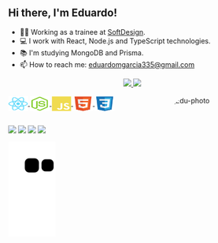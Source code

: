 ## Hi there, I'm Eduardo!

- 👨‍💻 Working as a trainee at <a href="https://softdesign.com.br/">SoftDesign</a>.
- 💻 I work with React, Node.js and TypeScript technologies.
- 📚 I'm studying MongoDB and Prisma.
- 📫 How to reach me: eduardomgarcia335@gmail.com

<div align="center">
  <a href="https://github.com/Edu-Garcia">
  <img height="160em" src="https://github-readme-stats.vercel.app/api?username=Edu-Garcia&show_icons=true&theme=midnight-purple&include_all_commits=true&count_private=true"/>
  <img height="160em" src="https://github-readme-stats.vercel.app/api/top-langs/?username=Edu-Garcia&layout=compact&langs_count=7&theme=midnight-purple"/>
</div>
<div style="display: inline_block"><br>
  <img align="center" alt="Edu-React" height="30" width="40" src="https://raw.githubusercontent.com/devicons/devicon/master/icons/react/react-original.svg">
  <img align="center" alt="Edu-React" height="30" width="40" src="https://raw.githubusercontent.com/devicons/devicon/master/icons/nodejs/nodejs-original.svg">
  <img align="center" alt="Edu-Js" height="30" width="40" src="https://raw.githubusercontent.com/devicons/devicon/master/icons/javascript/javascript-plain.svg">
  <img align="center" alt="Edu-HTML" height="30" width="40" src="https://raw.githubusercontent.com/devicons/devicon/master/icons/html5/html5-original.svg">
  <img align="center" alt="Edu-CSS" height="30" width="40" src="https://raw.githubusercontent.com/devicons/devicon/master/icons/css3/css3-original.svg">
  <img align="right" alt="Edu-photo" height="180" width="180" style="border-radius:50px;" src="https://cdn.discordapp.com/attachments/760327083867373610/950750077289365554/YQ1KEw8qIXmlfdn_QJe-7bDFl6ow_1Lv8oDA6_lq1vbQgmRTtBeAilYiyl-GymdGhwmdId4dkm_kzm4dQuNTrHgdXC5K7BQZ-oo7Wcd1YOT8MABiOIAhFoqYIEfkqBqcTXlQ14bGtDkNuRQGqAFt88a3xcHcKp3xv2jORL39ad2S1HL3T73-lZG2TT1ekpeCqYuRBPw6a2xu3S2rq4gxVSD98w51B8Yh-IzzR1y0S_nemMLxe_LHuHt0U5UIeb5t5yemLEcG6rLcMtP4gVE385ePuC6SzaOX93r0pSgZUwGGxCJZgWuyEoqEugF5UHj6hKVDBVdecfkqEkBUMRWzUvn6_5tpXulysELkA5JezEMZc-CwXnZ9TSybL7XQDCMSAUSRfiacu8U00K3-il3uoySqhSTDcfoUhDWaqLsHR_vqAsGzsR7iq8HTuIpXMbTBxnxT8iuOlyQCQWP4A_1RoSZ3dRgGLld4IMS2V9FNa_-t3rOvNpEsDWu5cUQP..png">
</div>
  
 ##
  
<div>
  <a href="https://www.linkedin.com/in/eduardomellogarcia/" target="_blank"><img src="https://img.shields.io/badge/-LinkedIn-%230077B5?style=for-the-badge&logo=linkedin&logoColor=white" target="_blank"></a> 
  <a href="https://www.instagram.com/duds.mg" target="_blank"><img src="https://img.shields.io/badge/-Instagram-%23E4405F?style=for-the-badge&logo=instagram&logoColor=white" target="_blank"></a>
 <a href="https://discordapp.com/users/683141289793028159" target="_blank"><img src="https://img.shields.io/badge/Discord-7289DA?style=for-the-badge&logo=discord&logoColor=white" target="_blank"></a> 
  <a href = "mailto:eduardomgarcia335@gmail.com"><img src="https://img.shields.io/badge/Gmail-D14836?style=for-the-badge&logo=gmail&logoColor=white" target="_blank"></a>

   ![Snake animation](https://github.com/edu-garcia/edu-garcia/blob/output/github-contribution-grid-snake.svg)  
</div>
